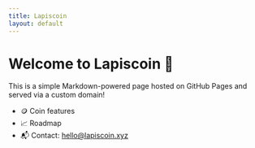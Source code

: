 ```yaml
---
title: Lapiscoin
layout: default
---
```


# Welcome to Lapiscoin 🚀

This is a simple Markdown-powered page hosted on GitHub Pages and served via a custom domain!

- 🪙 Coin features
- 📈 Roadmap
- 📬 Contact: hello@lapiscoin.xyz
